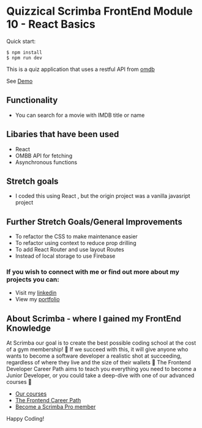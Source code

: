 # Quizzical Scrimba FrontEnd Module 10 - React Basics

Quick start:

```
$ npm install
$ npm run dev
````

This is a quiz application that uses a restful API from [omdb](https://www.omdbapi.com/)

See [Demo](https://shahs-moviewatchlist.netlify.app/)

## Functionality
- You can search for a movie with IMDB title or name

## Libaries that have been used
- React
- OMBB API for fetching
- Asynchronous functions 

## Stretch goals
- I coded this using React , but the origin project was a vanilla javasript project 

## Further Stretch Goals/General Improvements
- To refactor the CSS to make maintenance easier
- To refactor using context to reduce prop drilling
- To add React Router and use layout Routes
- Instead of local storage to use Firebase

### If you wish to connect with me or find out more about my projects you can:
- Visit my [linkedin](https://www.linkedin.com/in/shah-aowal-17b59653/)
- View my [portfolio](https://shahs-portfolio.netlify.app/)

## About Scrimba - where I gained my FrontEnd Knowledge

At Scrimba our goal is to create the best possible coding school at the cost of a gym membership! 💜
If we succeed with this, it will give anyone who wants to become a software developer a realistic shot at succeeding, regardless of where they live and the size of their wallets 🎉
The Frontend Developer Career Path aims to teach you everything you need to become a Junior Developer, or you could take a deep-dive with one of our advanced courses 🚀

- [Our courses](https://scrimba.com/allcourses)
- [The Frontend Career Path](https://scrimba.com/learn/frontend)
- [Become a Scrimba Pro member](https://scrimba.com/pricing)

Happy Coding!
